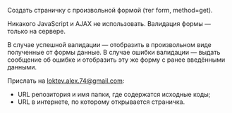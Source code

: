 Создать страничку с произвольной формой (тег form, method=get).

Никакого JavaScript и AJAX не использовать.
Валидация формы — только на сервере.

В случае успешной валидации — отобразить в произвольном виде полученные от формы данные.
В случае ошибки валидации — выдать сообщение об ошибке и отобразить эту же форму с ранее введёнными данными.

Прислать на loktev.alex.74@gmail.com:
* URL репозитория и имя папки, где содержатся исходные коды;
* URL в интернете, по которому открывается страничка.
